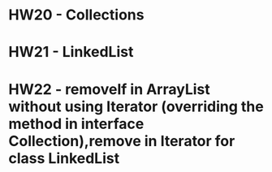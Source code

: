 # HW20 - Collections

# HW21 - LinkedList

# HW22 - removeIf in ArrayList without using Iterator (overriding the method in interface Collection),remove in Iterator for class LinkedList

